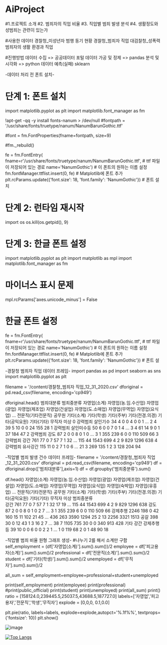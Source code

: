 # AiProject

#1.프로젝트 소개
#2. 범죄자의 직업 비율
#3. 직업별 범죄 발생 분석
#4. 생활정도와 성범죄는 관련이 있는가


#사용한 데이터
경찰청_미성년자 범행 동기 현황    경찰청_범죄자 직업    대검찰청_성폭력범죄자의 생활 환경과 직업


#진행방법
데이터 수집 => 공공데이터 포털         데이터 가공 및 정제 => pandas
분석 및 시각화 => python               데이터 예측(실패) sklearn

-데이터 처리 전 폰트 설치-
# 단계 1: 폰트 설치
import matplotlib.pyplot as plt
import matplotlib.font_manager as fm

!apt-get -qq -y install fonts-nanum > /dev/null
#fontpath = '/usr/share/fonts/truetype/nanum/NanumBarunGothic.ttf'

#font = fm.FontProperties(fname=fontpath, size=9)

#fm._rebuild()



fe = fm.FontEntry(
    fname=r'/usr/share/fonts/truetype/nanum/NanumBarunGothic.ttf', # ttf 파일이 저장되어 있는 경로
    name='NanumGothic')                         # 이 폰트의 원하는 이름 설정
fm.fontManager.ttflist.insert(0, fe)              # Matplotlib에 폰트 추가
plt.rcParams.update({'font.size': 18, 'font.family': 'NanumGothic'}) # 폰트 설치

# 단계 2: 런타임 재시작
import os
os.kill(os.getpid(), 9)  

# 단계 3: 한글 폰트 설정
import matplotlib.pyplot as plt
import matplotlib as mpl
import matplotlib.font_manager as fm

# 마이너스 표시 문제
mpl.rcParams['axes.unicode_minus'] = False

# 한글 폰트 설정
fe = fm.FontEntry(
    fname=r'/usr/share/fonts/truetype/nanum/NanumBarunGothic.ttf', # ttf 파일이 저장되어 있는 경로
    name='NanumGothic')                        # 이 폰트의 원하는 이름 설정
fm.fontManager.ttflist.insert(0, fe)              # Matplotlib에 폰트 추가
plt.rcParams.update({'font.size': 18, 'font.family': 'NanumGothic'}) # 폰트 설

-경찰청 범죄자 직업 데이터 프레임-
import pandas as pd
import seaborn as sns
import matplotlib.pyplot as plt

filename = '/content/경찰청_범죄자 직업_12_31_2020.csv'
dforiginal = pd.read_csv(filename, encoding='cp949')

dforiginal.head()
범죄대분류	범죄중분류	자영업(소계)	자영업(농.임.수산업)	자영업(광업)	자영업(제조업)	자영업(건설업)	자영업(도.소매업)	자영업(무역업)	자영업(요식업)	...	전문직(기타전문직)	공무원	기타(소계)	기타(학생)	기타(주부)	기타(전경.의경)	기타(공익요원)	기타(기타)	무직자	미상
0	강력범죄	살인기수	34	4	0	0	4	0	0	1	...	2	4	39	5	10	0	0	24	155	28
1	강력범죄	살인미수등	50	6	0	0	7	0	1	4	...	3	4	61	14	9	0	1	37	184	47
2	강력범죄	강도	87	2	0	0	8	0	1	0	...	3	1	355	239	6	0	0	110	509	66
3	강력범죄	강간	761	77	0	7	57	7	1	32	...	115	44	1543	699	4	2	9	829	1296	638
4	강력범죄	유사강간	115	11	0	2	7	1	0	6	...	21	3	269	135	1	2	3	128	204	94


-직업별 범죄 발생 건수 데이터 프레임-
filename = '/content/경찰청_범죄자 직업_12_31_2020.csv'
dforiginal = pd.read_csv(filename, encoding='cp949')
df = dforiginal.drop(['범죄대분류'],axis=1)
df = df.groupby('범죄중분류').sum()

df.head()
	자영업(소계)	자영업(농.임.수산업)	자영업(광업)	자영업(제조업)	자영업(건설업)	자영업(도.소매업)	자영업(무역업)	자영업(요식업)	자영업(숙박업)	자영업(유흥업)	...	전문직(기타전문직)	공무원	기타(소계)	기타(학생)	기타(주부)	기타(전경.의경)	기타(공익요원)	기타(기타)	무직자	미상
범죄중분류																					
강간	761	77	0	7	57	7	1	32	17	19	...	115	44	1543	699	4	2	9	829	1296	638
강도	87	2	0	0	8	0	1	0	2	7	...	3	1	355	239	6	0	0	110	509	66
강제추행	2246	198	0	42	160	15	11	102	21	45	...	436	263	3590	1294	25	2	13	2256	3321	1513
공갈	398	30	0	12	43	1	3	16	2	7	...	38	7	1105	735	30	0	0	340	913	428
기타 강간 강제추행등	39	10	0	0	6	0	0	2	2	1	...	1	0	119	68	2	0	1	48	90	18

-직업별 범죄 비율 원형 그래프 생성-
#나누기 2를 해서 소계만 구함
self_employment = (df['자영업(소계)'].sum().sum())/2
employee = df['피고용자(소계)'].sum().sum()/2
professional = df['전문직(소계)'].sum().sum()/2
student = df['기타(학생)'].sum().sum()/2
unemployed = df['무직자'].sum().sum()/2

all_sum = self_employment+employee+professional+student+unemployed

print(self_employment)
print(employee)
print(professional)
#print(public_official)
print(student)
print(unemployed)
print(all_sum)
print()
ratio = [158124.0,239445.5,25037.5,43688.5,187727.0]
labels=['자영업','피고용자','전문직','학생','무직자']
explode = [0,0,0, 0.1,0.0]

plt.pie(ratio, labels=labels, explode=explode,autopct='%.1f%%', textprops={'fontsize': 10})
plt.show()

![image](https://github.com/corin2junseo/AiProject/assets/96821559/dbbb8b92-0e20-44e6-9078-9ef9a8ef8486)





[![Top Langs](https://github-readme-stats.vercel.app/api/top-langs/?username=corin2junseo&layout=compact)](https://github.com/corin2junseo/github-readme-stats)
